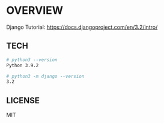 # OVERVIEW

Django Tutorial: https://docs.djangoproject.com/en/3.2/intro/

## TECH

```zsh
# python3 --version
Python 3.9.2

# python3 -m django --version
3.2
```

## LICENSE

MIT
